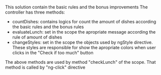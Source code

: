 This solution contain the basic rules and the bonus improvements
The controller has three methods:
  - countDishes: contains logics for count the amount of dishes according the basic rules and the bonus rules
  - evaluateLunch: set in the scope the apropriate message according the rule of amount of dishes
  - changeStyles: set in  the scope the objects used by ngStyle directive. These styles are responsible for show the apropriate colors when user clicks in the "Check if too much" button

The above methods are used by method "checkLunch" of the scope. That method is called by "ng-click" directive  